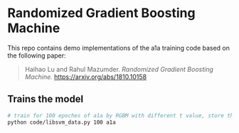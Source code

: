 # Randomized Gradient Boosting Machine

This repo contains demo implementations of the a1a training code based on the following paper:

> Haihao Lu and Rahul Mazumder. _Randomized Gradient Boosting Machine._ https://arxiv.org/abs/1810.10158

## Trains the model
```bash
# train for 100 epoches of a1a by RGBM with different t value, store the outputs at `../output/a1a.mat` and plots the figures at `../figures/`
python code/libsvm_data.py 100 a1a
```

